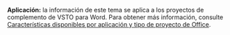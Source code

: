   **Aplicación:** la información de este tema se aplica a los proyectos de complemento de VSTO para Word. Para obtener más información, consulte [Características disponibles por aplicación y tipo de proyecto de Office](../../vsto/features-available-by-office-application-and-project-type.md).

  
